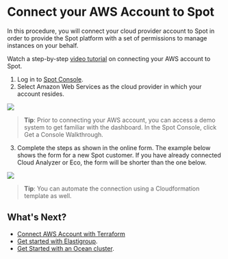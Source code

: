 # Connect your AWS Account to Spot

In this procedure, you will connect your cloud provider account to Spot in order to provide the Spot platform with a set of permissions to manage instances on your behalf.

Watch a step-by-step [video tutorial](https://youtu.be/csPmq3JZlgU/) on connecting your AWS account to Spot.

1. Log in to [Spot Console](http://console.spotinst.com/).
2. Select Amazon Web Services as the cloud provider in which your account resides.

<img src="/connect-your-cloud-provider/_media/welcome-to-spot-1024x341.png" />

> **Tip**: Prior to connecting your AWS account, you can access a demo system to get familiar with the dashboard. In the Spot Console, click Get a Console Walkthrough.

3. Complete the steps as shown in the online form. The example below shows the form for a new Spot customer. If you have already connected Cloud Analyzer or Eco, the form will be shorter than the one below.

<img src="/connect-your-cloud-provider/_media/connect-aws-account-02a.png" />

> **Tip**: You can automate the connection using a Cloudformation template as well.

## What's Next?

- [Connect AWS Account with Terraform](connect-your-cloud-provider/aws-account/terraform)
- [Get started with Elastigroup](elastigroup/getting-started/).
- [Get Started with an Ocean cluster](ocean/getting-started/).
